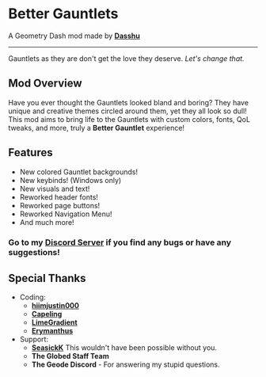 # Better Gauntlets
A Geometry Dash mod made by **[Dasshu](user:1975253)**

---

Gauntlets as they are don't get the love they deserve. *Let's change that.*

## Mod Overview
Have you ever thought the Gauntlets looked <cr>bland and boring</c>? They have unique and creative themes circled around them, yet they all look so <c-808080>dull</c>! This mod aims to bring life to the Gauntlets with custom colors, fonts, QoL tweaks, and more, truly a <cs>**Better Gauntlet**</c> experience!

## Features
- <cg>New</c> colored Gauntlet backgrounds!
- <cg>New</c> keybinds! <cj>(Windows only)</c>
- <cg>New</c> visuals and text!
- <cy>Reworked</c> header fonts!
- <cy>Reworked</c> page buttons!
- <cy>Reworked</c> <cj>Navigation Menu</c>!
- And much more!

### Go to my **[Discord Server](https://discord.gg/F94qat6N3D)** if you find any bugs or have any suggestions!

## Special Thanks
- Coding:
    - **[hiimjustin000](user:7466002)**
    - **[Capeling](user:18226543)**
    - **[LimeGradient](user:7214334)**
    - **[Erymanthus](user:1941705)**
- Support:
    - **[SeasickK](user:10038989)** This wouldn't have been possible without you.
    - **The Globed Staff Team**
    - <c-F4D48E>**T</c><c-F5C186>h</c><c-F5AE7D>e</c> <c-F18766>G</c><c-EC5F4F>e</c><c-E1504D>o</c><c-D5404A>d</c><c-C1384D>e</c> <c-AD2F4F>D</c><c-962845>i</c><c-7F213A>s</c><c-702442>c</c><c-61264A>o</c><c-522952>r</c><c-432B5A>d**</c> - For answering my stupid questions.